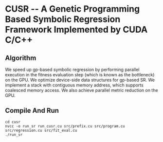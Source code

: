 # CUSR -- A Genetic Programming Based Symbolic Regression Framework Implemented by CUDA C/C++

## Algorithm
We speed up gp-based symbolic regression by performing parallel execution in the fitness evaluation step (which is known as the bottleneck) on the GPU. 
We optimize device-side data structures for gp-based SR. 
We implement a stack with contiguous memory address, which supports coalesced memory access. We also achieve parallel metric reduction on the GPU.

## Compile And Run
```shell
cd cusr
nvcc -o run_sr run_cusr.cu src/prefix.cu src/program.cu src/regression.cu src/fit_eval.cu
./run_sr
```


